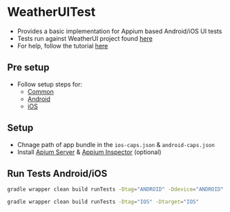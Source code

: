 # WeatherUITest

- Provides a basic implementation for Appium based Android/iOS UI tests
- Tests run against WeatherUI project found [here](https://github.com/jackvdp/WeatherTestApp)
- For help, follow the tutorial [here](https://applitools.com/blog/how-to-write-appium-ios-test/)

## Pre setup

- Follow setup steps for:
  - [Common](https://automationhacks.io/slides/2021/appium-conf/hello-appium-writing-your-first-tests/04-common-libraries/)
  - [Android](https://automationhacks.io/slides/2021/appium-conf/hello-appium-writing-your-first-tests/05-setup-for-android/)
  - [iOS](https://automationhacks.io/slides/2021/appium-conf/hello-appium-writing-your-first-tests/09-setup-for-ios/)

## Setup

- Chnage path of app bundle in the ```ios-caps.json``` & ```android-caps.json```
- Install [Apium Server](https://github.com/appium/appium-desktop/releases/tag/v1.22.3-4) & [Appium Inspector](https://github.com/appium/appium-inspector/releases) (optional)

## Run Tests Android/iOS

```zsh
gradle wrapper clean build runTests -Dtag="ANDROID" -Ddevice="ANDROID"
```

```zsh
gradle wrapper clean build runTests -Dtag="IOS" -Dtarget="IOS"
```


